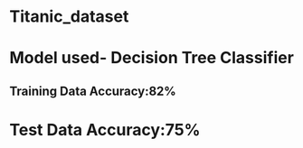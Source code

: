 # Titanic_dataset
<h1>Model used- Decision Tree Classifier</h1>
<h2>Training Data Accuracy:82%</h2>
<h1>Test Data Accuracy:75%</h1>
